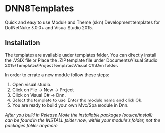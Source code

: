 # DNN8Templates
Quick and easy to use Module and Theme (skin) Development templates for DotNetNuke 8.0.0+ and Visual Studio 2015.

<h2>Installation</h2>
The templates are available under templates folder. 
You can directly install the .VSIX file or Place the .ZIP template file under Documents\Visual Studio 2015\Templates\ProjectTemplates\Visual C#\Dnn folder.

In order to create a new module follow these steps:

1. Open visual studio.
2. Click on File -> New -> Project
3. Click on Visual C# -> Dnn.
4. Select the template to use, Enter the module name and click Ok.
5. You are ready to build your own Mvc/Spa module in Dnn.

<em>After you build in Release Mode the installable packages (source/install) can be found in the INSTALL folder now, within your module's folder, not the packages folder anymore</em>
